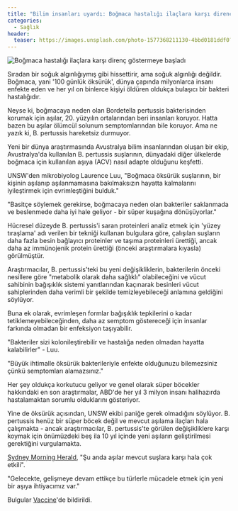 ```yaml
---
title: "Bilim insanları uyardı: Boğmaca hastalığı ilaçlara karşı direnç göstermeye başladı"
categories:
  - Sağlık
header:
  teaser: https://images.unsplash.com/photo-1577368211130-4bbd0181ddf0?ixlib=rb-1.2.1&ixid=eyJhcHBfaWQiOjEyMDd9&auto=format&fit=crop&w=1342&q=80
---
```

![Boğmaca hastalığı ilaçlara karşı direnç göstermeye başladı](https://images.unsplash.com/photo-1577368211130-4bbd0181ddf0?ixlib=rb-1.2.1&ixid=eyJhcHBfaWQiOjEyMDd9&auto=format&fit=crop&w=1342&q=80)

Sıradan bir soğuk algınlığıymış gibi hissettirir, ama soğuk algınlığı değildir. Boğmaca, yani '100 günlük öksürük', dünya çapında milyonlarca insanı enfekte eden ve her yıl on binlerce kişiyi öldüren oldukça bulaşıcı bir bakteri hastalığıdır.

Neyse ki, boğmacaya neden olan Bordetella pertussis bakterisinden korumak için aşılar, 20. yüzyılın ortalarından beri insanları koruyor. Hatta bazen bu aşılar ölümcül solunum semptomlarından bile koruyor. Ama ne yazık ki, B. pertussis hareketsiz durmuyor.

Yeni bir dünya araştırmasında Avustralya bilim insanlarından oluşan bir ekip, Avustralya'da kullanılan B. pertussis suşlarının, dünyadaki diğer ülkelerde boğmaca için kullanılan aşıya (ACV) nasıl adapte olduğunu keşfetti.

UNSW'den mikrobiyolog Laurence Luu, "Boğmaca öksürük suşlarının, bir kişinin aşılanıp aşılanmamasına bakılmaksızın hayatta kalmalarını iyileştirmek için evrimleştiğini bulduk."

"Basitçe söylemek gerekirse, boğmacaya neden olan bakteriler saklanmada ve beslenmede daha iyi hale geliyor - bir süper kuşağına dönüşüyorlar."

Hücresel düzeyde B. pertussis'i saran proteinleri analiz etmek için 'yüzey tıraşlama' adı verilen bir tekniği kullanan bulgulara göre, çalışılan suşların daha fazla besin bağlayıcı proteinler ve taşıma proteinleri ürettiği, ancak daha az immünojenik protein ürettiği (önceki araştırmalara kıyasla) görülmüştür.

Araştırmacılar, B. pertussis'teki bu yeni değişikliklerin, bakterilerin önceki nesillere göre "metabolik olarak daha sağlıklı" olabileceğini ve vücut sahibinin bağışıklık sistemi yanıtlarından kaçınarak besinleri vücut sahiplerinden daha verimli bir şekilde temizleyebileceği anlamına geldiğini söylüyor.

Buna ek olarak, evrimleşen formlar bağışıklık tepkilerini o kadar tetiklemeyebileceğinden, daha az semptom göstereceği için insanlar farkında olmadan bir enfeksiyon taşıyabilir.

"Bakteriler sizi kolonileştirebilir ve hastalığa neden olmadan hayatta kalabilirler" - Luu.

"Büyük ihtimalle öksürük bakterileriyle enfekte olduğunuzu bilemezsiniz çünkü semptomları alamazsınız."

Her şey oldukça korkutucu geliyor ve genel olarak süper böcekler hakkındaki en son araştırmalar, ABD'de her yıl 3 milyon insanı halihazırda hastalamaktan sorumlu olduklarını gösteriyor.

Yine de öksürük açısından, UNSW ekibi paniğe gerek olmadığını söylüyor. B. pertussis henüz bir süper böcek değil ve mevcut aşılama ilaçları hala çalışmakta - ancak araştırmacılar, B. pertussis'te görülen değişikliklere karşı koymak için önümüzdeki beş ila 10 yıl içinde yeni aşıların geliştirilmesi gerektiğini vurgulamakta.

[Sydney Morning Herald](https://www.smh.com.au/healthcare/vaccine-needed-as-whooping-cough-evolves-20200116-h1l3gd.html), "Şu anda aşılar mevcut suşlara karşı hala çok etkili".

"Gelecekte, gelişmeye devam ettikçe bu türlerle mücadele etmek için yeni bir aşıya ihtiyacımız var."

Bulgular [Vaccine](https://www.sciencedirect.com/science/article/pii/S0264410X19314422?via%3Dihub)'de bildirildi.
